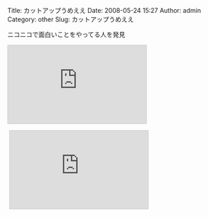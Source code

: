 Title: カットアップうめええ
Date: 2008-05-24 15:27
Author: admin
Category: other
Slug: カットアップうめええ

ニコニコで面白いことをやってる人を発見

<iframe src="http://www.nicovideo.jp/thumb/sm2711463" style="border: 1px solid rgb(204, 204, 204);" frameborder="0" height="176" scrolling="no" width="312">&amp;amp;lt;a
href="http://www.nicovideo.jp/watch/sm2711463"&amp;amp;gt;【ニコニコ動画】fooさんとか「君は鍋」を混ぜてカットアップ&amp;amp;lt;/a&amp;amp;gt;</iframe>

 <iframe src="http://www.nicovideo.jp/thumb/sm2600633" style="border: 1px solid rgb(204, 204, 204);" frameborder="0" height="176" scrolling="no" width="312">&amp;lt;a
href="http://www.nicovideo.jp/watch/sm2600633"&amp;gt;【ニコニコ動画】マリオdeエレクトロ&amp;lt;/a&amp;gt;</iframe>

 <iframe src="http://www.nicovideo.jp/thumb/sm3344550" style="border: 1px solid rgb(204, 204, 204);" frameborder="0" height="176" scrolling="no" width="312">&amp;amp;lt;a
href="http://www.nicovideo.jp/watch/sm3344550"&amp;amp;gt;【ニコニコ動画】とかちをエレクトロニカなソフトで弄んでみた&amp;amp;lt;/a&amp;amp;gt;</iframe>

これからは曲の公開もニコニコの時代だな。。

リスト[  
http://www.nicovideo.jp/mylist/4568664](http://www.nicovideo.jp/mylist/4568664)

<!--more-->  
  
自主制作PVがまたとても良い感じです

<iframe src="http://www.nicovideo.jp/thumb/sm1769010" style="border: 1px solid rgb(204, 204, 204);" frameborder="0" height="176" scrolling="no" width="312">\<a
href="http://www.nicovideo.jp/watch/sm1769010"\>【ニコニコ動画】「時よ止まれ、世界は美しい」自主制作PV\</a\></iframe>
